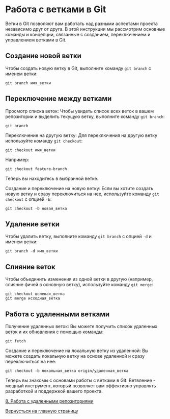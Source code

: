 # Работа с ветками в Git

Ветки в Git позволяют вам работать над разными аспектами проекта независимо друг от друга. В этой инструкции мы рассмотрим основные команды и концепции, связанные с созданием, переключением и управлением ветками в Git.

## Создание новой ветки

Чтобы создать новую ветку в Git, выполните команду `git branch` с именем ветки:

  ```shell
  git branch имя_ветки
  ```

## Переключение между ветками

Просмотр списка веток: Чтобы увидеть список всех веток в вашем репозитории и выделить текущую ветку, выполните команду `git branch`:

  ```shell
  git branch
  ```
Переключение на другую ветку: Для переключения на другую ветку используйте команду `git checkout`:

  ```shell
  git checkout имя_ветки
  ```
Например:

  ```shell
  git checkout feature-branch
  ```
Теперь вы находитесь в выбранной ветке.

Создание и переключение на новую ветку: Если вы хотите создать новую ветку и сразу переключиться на нее, используйте команду `git checkout` с опцией `-b`:

  ```shell
  git checkout -b новая_ветка
  ```

## Удаление ветки

Чтобы удалить ветку, выполните команду `git branch` с опцией `-d` и именем ветки:

  ```shell
  git branch -d имя_ветки
  ```
## Слияние веток

Чтобы объединить изменения из одной ветки в другую (например, слияние фичей в основную ветку), используйте команду `git merge`:

  ```shell
  git checkout целевая_ветка
  git merge исходная_ветка
  ```

## Работа с удаленными ветками
Получение удаленных веток: Вы можете получить список удаленных веток и их обновления с помощью команды:

  ```shell
  git fetch
  ```

Создание и переключение на локальную ветку из удаленной: Вы можете создать локальную ветку на основе удаленной и сразу переключиться на нее:

  ```shell
  git checkout -b локальная_ветка origin/удаленная_ветка
  ```

Теперь вы знакомы с основами работы с ветками в Git. Ветвление - мощный инструмент, который позволяет вам эффективно управлять разработкой и поддержкой вашего проекта.

[8. Работа с удаленными репозиториями](rem_rep.md)

[Вернусться на главную страницу](../readme.md)